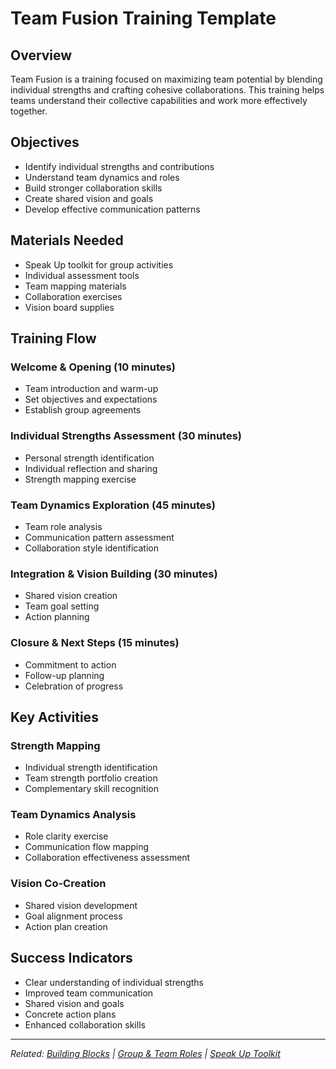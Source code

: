 # Team Fusion Training Template

## Overview

Team Fusion is a training focused on maximizing team potential by blending individual strengths and crafting cohesive collaborations. This training helps teams understand their collective capabilities and work more effectively together.

## Objectives

- Identify individual strengths and contributions
- Understand team dynamics and roles
- Build stronger collaboration skills
- Create shared vision and goals
- Develop effective communication patterns

## Materials Needed

- Speak Up toolkit for group activities
- Individual assessment tools
- Team mapping materials
- Collaboration exercises
- Vision board supplies

## Training Flow

### Welcome & Opening (10 minutes)
- Team introduction and warm-up
- Set objectives and expectations
- Establish group agreements

### Individual Strengths Assessment (30 minutes)
- Personal strength identification
- Individual reflection and sharing
- Strength mapping exercise

### Team Dynamics Exploration (45 minutes)
- Team role analysis
- Communication pattern assessment
- Collaboration style identification

### Integration & Vision Building (30 minutes)
- Shared vision creation
- Team goal setting
- Action planning

### Closure & Next Steps (15 minutes)
- Commitment to action
- Follow-up planning
- Celebration of progress

## Key Activities

### Strength Mapping
- Individual strength identification
- Team strength portfolio creation
- Complementary skill recognition

### Team Dynamics Analysis
- Role clarity exercise
- Communication flow mapping
- Collaboration effectiveness assessment

### Vision Co-Creation
- Shared vision development
- Goal alignment process
- Action plan creation

## Success Indicators

- Clear understanding of individual strengths
- Improved team communication
- Shared vision and goals
- Concrete action plans
- Enhanced collaboration skills

---

*Related: [Building Blocks](../chapters/chapter-05-building-blocks.md) | [Group & Team Roles](../chapters/chapter-02-group-team-roles.md) | [Speak Up Toolkit](../tools/speak-up-toolkit.md)*
